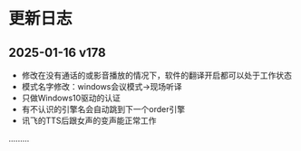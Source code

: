 # 更新日志

## 2025-01-16 v178

- 修改在没有通话的或影音播放的情况下，软件的翻译开启都可以处于工作状态
- 模式名字修改：windows会议模式->现场听译
- 只做Windows10驱动的认证
- 有不认识的引擎名会自动跳到下一个order引擎
- 讯飞的TTS后跟女声的变声能正常工作

.........
